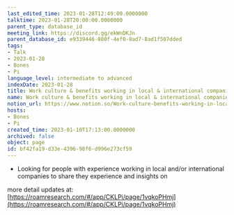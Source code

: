 ```yaml
---
last_edited_time: 2023-01-28T12:49:00.0000000
talktime: 2023-01-28T20:00:00.0000000
parent_type: database_id
meeting_link: https://discord.gg/ekWnDKJn
parent_database_id: e9339446-880f-4ef0-8ad7-8ad1f507dded
tags:
- Talk
- 2023-01-28
- Bones
- Pi
language_level: intermediate to advanced
indexDate: 2023-01-28
title: Work culture & benefits working in local & international companies
name: Work culture & benefits working in local & international companies
notion_url: https://www.notion.so/Work-culture-benefits-working-in-local-international-companies-bf42fa19d33e439698f6d996e273cf59
hosts:
- Bones
- Pi
created_time: 2023-01-10T17:13:00.0000000
archived: false
object: page
id: bf42fa19-d33e-4396-98f6-d996e273cf59
---
```


   - Looking for people with experience working in local and/or international companies to share they experience and insights on

more detail updates at:
[https://roamresearch.com/#/app/CKLPi/page/1vqkoPHmj](https://roamresearch.com/#/app/CKLPi/page/1vqkoPHmj)

























